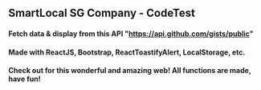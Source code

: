 ## SmartLocal SG Company - CodeTest

#### Fetch data & display from this API "https://api.github.com/gists/public"

#### Made with ReactJS, Bootstrap, ReactToastifyAlert, LocalStorage, etc.

#### Check out for this wonderful and amazing web! All functions are made, have fun!
